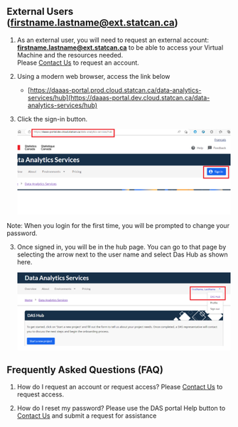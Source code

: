 ## External Users (firstname.lastname@ext.statcan.ca)   
1. As an external user, you will need to request an external account: **firstname.lastname@ext.statcan.ca** to be able to access your Virtual Machine and the resources needed.\
Please [Contact Us](ContactUs.md) to request an account.

2. Using a modern web browser, access the link below
    - [https://daaas-portal.prod.cloud.statcan.ca/data-analytics-services/hub](https://daaas-portal.dev.cloud.statcan.ca/data-analytics-services/hub)

3. Click the sign-in button.   

    ![VM Sign In](images/SignIn.png)

Note: When you login for the first time, you will be prompted to change your password.

3. Once signed in, you will be in the hub page. You can go to that page by selecting the arrow next to the user name and select Das Hub as shown here.   

    ![DAS Hub](images/HubPage.png)
    
  
 ## Frequently Asked Questions (FAQ)
1. How do I request an account or request access?
    Please [Contact Us](ContactUs.md) to request access.

2. How do I reset my password?
    Please use the DAS portal Help button to [Contact Us](ContactUs.md) and submit a request for assistance
       
<!-- 2. Once signed in, you will be in the hub page. You can go to that page by selecting the arrow next to the user name and select Das Hub as shown here.   

    ![DAS Hub](images/HubPage.png)     

3. You will see at the bottom of the hub page the Virtual Machine that you can access.
From the portal, you will be able to either
    -Start the VM
    -Stop the VM
    -Connect to the VM

    ![DAS Hub](images/StartStopVM.png)     

4. You will need to start your virtual machine and wait for your virtual machines to be in the "running" state. This can take a few minutes. (add image of running start and start button)
5. To connect to the VM, you will need to hit te Browser connect button. This will open a new page where you will be prompted to sign in using your credential provided to you by StatCan. Once launched, click the **Login** button.

    ![DAS Hub](images/BrowserConnect.png) 
    
Best Practices
1. You can stop  your virtual machine when not in use. All virtual machines are turned off every evening at 7 PM EST.
2. Do not share your password with others.


Frequently Asked Quesitons (FAQ)
1. I have forgotten my ext.statcan.ca password?
    Please use the DAS portal Help button to submit a request for assitance (add image)
2. I have forgotten my virtual machines username and password?
    Please use the DAS portal Help button to submit a request for assitance (add image)
 -->
